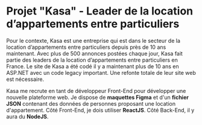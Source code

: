 # Projet "Kasa" - Leader de la location d’appartements entre particuliers

Pour le contexte, Kasa est une entreprise qui est dans le secteur de la location d’appartements entre particuliers depuis près de 10 ans maintenant. Avec plus de 500 annonces postées chaque jour, Kasa fait partie des leaders de la location d’appartements entre particuliers en France. Le site de Kasa a été codé il y a maintenant plus de 10 ans en ASP.NET avec un code legacy important. Une refonte totale de leur site web est nécessaire.

Kasa me recrute en tant de développeur Front-End pour développer une nouvelle plateforme web. Je dispose de **maquettes Figma** et d'un **fichier JSON** contenant des données de personnes proposant une location d'appartement. Côté Front-End, je dois utiliser **ReactJS**. Côté Back-End, il y aura du **NodeJS**.

